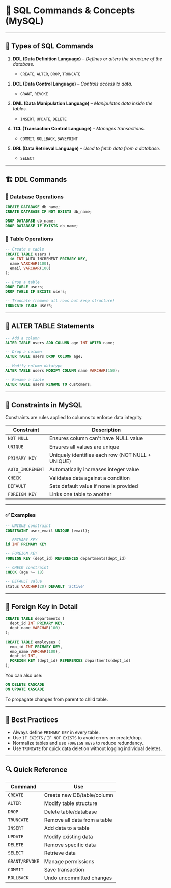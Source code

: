 
# 📘 SQL Commands & Concepts (MySQL)

---

## 🔢 Types of SQL Commands

1. **DDL (Data Definition Language)** – *Defines or alters the structure of the database.*
   - `CREATE`, `ALTER`, `DROP`, `TRUNCATE`

2. **DCL (Data Control Language)** – *Controls access to data.*
   - `GRANT`, `REVOKE`

3. **DML (Data Manipulation Language)** – *Manipulates data inside the tables.*
   - `INSERT`, `UPDATE`, `DELETE`

4. **TCL (Transaction Control Language)** – *Manages transactions.*
   - `COMMIT`, `ROLLBACK`, `SAVEPOINT`

5. **DRL (Data Retrieval Language)** – *Used to fetch data from a database.*
   - `SELECT`

---

## 🏗️ DDL Commands

### 📌 Database Operations

```sql
CREATE DATABASE db_name;
CREATE DATABASE IF NOT EXISTS db_name;

DROP DATABASE db_name;
DROP DATABASE IF EXISTS db_name;
```

### 📌 Table Operations

```sql
-- Create a table
CREATE TABLE users (
  id INT AUTO_INCREMENT PRIMARY KEY,
  name VARCHAR(100),
  email VARCHAR(100)
);

-- Drop a table
DROP TABLE users;
DROP TABLE IF EXISTS users;

-- Truncate (remove all rows but keep structure)
TRUNCATE TABLE users;
```

---

## 🔁 ALTER TABLE Statements

```sql
-- Add a column
ALTER TABLE users ADD COLUMN age INT AFTER name;

-- Drop a column
ALTER TABLE users DROP COLUMN age;

-- Modify column datatype
ALTER TABLE users MODIFY COLUMN name VARCHAR(150);

-- Rename a table
ALTER TABLE users RENAME TO customers;
```

---

## 🧱 Constraints in MySQL

Constraints are rules applied to columns to enforce data integrity.

| Constraint      | Description |
|-----------------|-------------|
| `NOT NULL`      | Ensures column can't have NULL value |
| `UNIQUE`        | Ensures all values are unique |
| `PRIMARY KEY`   | Uniquely identifies each row (NOT NULL + UNIQUE) |
| `AUTO_INCREMENT`| Automatically increases integer value |
| `CHECK`         | Validates data against a condition |
| `DEFAULT`       | Sets default value if none is provided |
| `FOREIGN KEY`   | Links one table to another |

---

### ✅ Examples

```sql
-- UNIQUE constraint
CONSTRAINT user_email UNIQUE (email);

-- PRIMARY KEY
id INT PRIMARY KEY

-- FOREIGN KEY
FOREIGN KEY (dept_id) REFERENCES departments(dept_id)

-- CHECK constraint
CHECK (age >= 18)

-- DEFAULT value
status VARCHAR(20) DEFAULT 'active'
```

---

## 🔗 Foreign Key in Detail

```sql
CREATE TABLE departments (
  dept_id INT PRIMARY KEY,
  dept_name VARCHAR(100)
);

CREATE TABLE employees (
  emp_id INT PRIMARY KEY,
  emp_name VARCHAR(100),
  dept_id INT,
  FOREIGN KEY (dept_id) REFERENCES departments(dept_id)
);
```

You can also use:

```sql
ON DELETE CASCADE
ON UPDATE CASCADE
```

To propagate changes from parent to child table.

---

## 🧠 Best Practices

- Always define `PRIMARY KEY` in every table.
- Use `IF EXISTS` / `IF NOT EXISTS` to avoid errors on create/drop.
- Normalize tables and use `FOREIGN KEYS` to reduce redundancy.
- Use `TRUNCATE` for quick data deletion without logging individual deletes.

---

## 🔍 Quick Reference

| Command       | Use |
|---------------|-----|
| `CREATE`      | Create new DB/table/column |
| `ALTER`       | Modify table structure |
| `DROP`        | Delete table/database |
| `TRUNCATE`    | Remove all data from a table |
| `INSERT`      | Add data to a table |
| `UPDATE`      | Modify existing data |
| `DELETE`      | Remove specific data |
| `SELECT`      | Retrieve data |
| `GRANT/REVOKE`| Manage permissions |
| `COMMIT`      | Save transaction |
| `ROLLBACK`    | Undo uncommitted changes |
